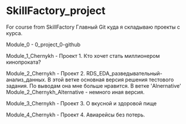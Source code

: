 # SkillFactory_project
 For course from SkillFactory
Главный Git куда я складываю проекты с курса.

Module_0 - 0_project_0-github

Module_1_Chernykh - Проект 1. Кто хочет стать миллионером кинопроката?

Module_2_Chernykh - Проект 2. RDS_EDA_разведывательный-анализ_данных. В этой ветке основная версия решения тестового задания. По выводам она мне больше нравится. В ветке 'Alnernative' Module_2_Chernykh_Alternative - немного иная версия. 

Module_3_Chernykh - Проект 3. О вкусной и здоровой пище

Module_4_Chernykh - Проект 4. Авиарейсы без потерь.
